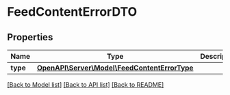 # FeedContentErrorDTO

## Properties
Name | Type | Description | Notes
------------ | ------------- | ------------- | -------------
**type** | [**OpenAPI\Server\Model\FeedContentErrorType**](FeedContentErrorType.md) |  | [optional] 

[[Back to Model list]](../README.md#documentation-for-models) [[Back to API list]](../README.md#documentation-for-api-endpoints) [[Back to README]](../README.md)


